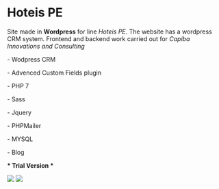 <h1>Hoteis PE</h1>
<p>Site made in <strong>Wordpress</strong> for line <i>Hoteis PE</i>. The website has a wordpress CRM system. Frontend and backend work carried out for <i>Capiba Innovations and Consulting</i>
</p>

<p>- Wodpress CRM</p>
<p>- Advenced Custom Fields plugin</p>
<p>- PHP 7</p>
<p>- Sass</p>
<p>- Jquery</p>
<p>- PHPMailer</p>
<p>- MYSQL</p>

<p>- Blog<p>

<strong> * Trial Version * </strong>


<img src="http://agenciacapiba.com.br/img/vilarica1.jpg">
<img src="http://agenciacapiba.com.br/img/vila2.jpg">
